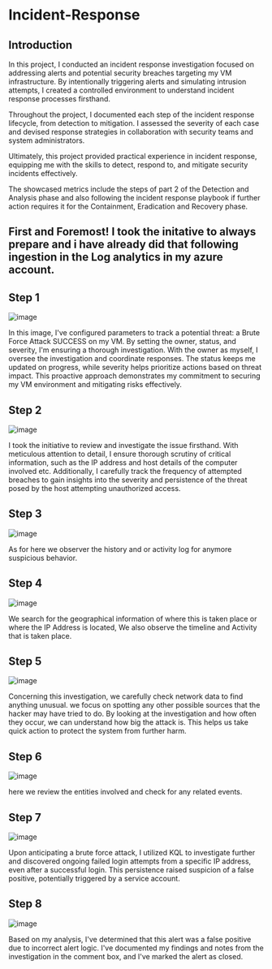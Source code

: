 # Incident-Response


## Introduction

In this project, I conducted an incident response investigation focused on addressing alerts and potential security breaches targeting my VM infrastructure. By intentionally triggering alerts and simulating intrusion attempts, I created a controlled environment to understand incident response processes firsthand.

Throughout the project, I documented each step of the incident response lifecycle, from detection to mitigation. I assessed the severity of each case and devised response strategies in collaboration with security teams and system administrators.

Ultimately, this project provided practical experience in incident response, equipping me with the skills to detect, respond to, and mitigate security incidents effectively.

The showcased metrics include the steps of part 2 of the Detection and Analysis phase and also following the incident response playbook if further action requires it for the Containment, Eradication and Recovery phase. 



## First and Foremost! I took the initative to always prepare and i have already did that following ingestion in the Log analytics in my azure account.


## Step 1
![image](https://github.com/Ultrainstinct1995/Incident-Response/assets/155921166/0ac15698-f848-4130-a20c-19e4a700e846)


In this image, I've configured parameters to track a potential threat: a Brute Force Attack SUCCESS on my VM. By setting the owner, status, and severity, I'm ensuring a thorough investigation. With the owner as myself, I oversee the investigation and coordinate responses. The status keeps me updated on progress, while severity helps prioritize actions based on threat impact. This proactive approach demonstrates my commitment to securing my VM environment and mitigating risks effectively.




## Step 2
![image](https://github.com/Ultrainstinct1995/Incident-Response/assets/155921166/d6b07d64-b235-4add-a3fc-f8d3d45243ff)


I took the initiative to review and investigate the issue firsthand. With meticulous attention to detail, I ensure thorough scrutiny of critical information, such as the IP address and host details of the computer involved etc. Additionally, I carefully track the frequency of attempted breaches to gain insights into the severity and persistence of the threat posed by the host attempting unauthorized access.



## Step 3
![image](https://github.com/Ultrainstinct1995/Incident-Response-NIST-Implementation/assets/155921166/6c4db3f4-14d4-404d-b159-aff9d63e27b8)


As for here we observer the history and or activity log for anymore suspicious behavior.



## Step 4
![image](https://github.com/Ultrainstinct1995/Incident-Response-NIST-Implementation/assets/155921166/1742c9b3-6db0-48ae-a15b-3e408f784618)


We search for the geographical information of where this is taken place or where the IP Address is located, We also observe the timeline and Activity that is taken place.



## Step 5
![image](https://github.com/Ultrainstinct1995/Incident-Response-NIST-Implementation/assets/155921166/34e789e5-8499-4498-ae3f-2573eb58cfde)


Concerning this investigation, we carefully check network data to find anything unusual. we focus on spotting any other possible sources that the hacker may have tried to do. By looking at the investigation and how often they occur, we can understand how big the attack is. This helps us take quick action to protect the system from further harm.



## Step 6
![image](https://github.com/Ultrainstinct1995/Incident-Response-NIST-Implementation/assets/155921166/00ff82e0-49b0-4258-87e4-b1eb2b58d9f4)


here we review the entities involved and check for any related events.





## Step 7
![image](https://github.com/Ultrainstinct1995/Incident-Response-NIST-Implementation/assets/155921166/9e25bdc8-7098-4ff5-8440-9ed5b34fdfce)


Upon anticipating a brute force attack, I utilized KQL to investigate further and discovered ongoing failed login attempts from a specific IP address, even after a successful login. This persistence raised suspicion of a false positive, potentially triggered by a service account.





## Step 8
![image](https://github.com/Ultrainstinct1995/Incident-Response-NIST-Implementation/assets/155921166/c78d8f77-d404-4435-a126-665be824c18b)



Based on my analysis, I've determined that this alert was a false positive due to incorrect alert logic. I've documented my findings and notes from the investigation in the comment box, and I've marked the alert as closed.











